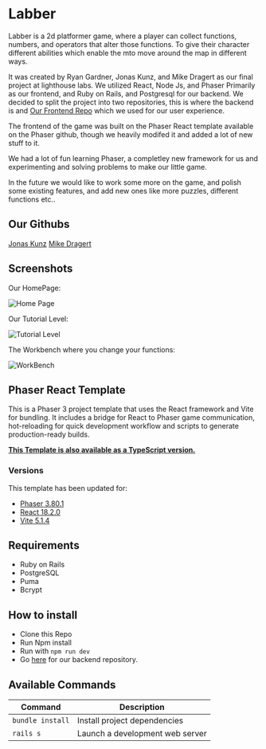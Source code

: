 # Labber

Labber is a 2d platformer game, where a player can collect functions, numbers, and operators that alter those functions. To give their character different abilities which enable the mto move around the map in different ways. 

It was created by Ryan Gardner, Jonas Kunz, and Mike Dragert as our final project at lighthouse labs. We utilized React, Node Js, and Phaser Primarily as our frontend, and Ruby on Rails, and Postgresql for our backend.
We decided to split the project into two repositories, this is where the backend is and [Our Frontend Repo](https://github.com/Jonas-Kunz/Phaser-react-template) which we used for our user experience.

The frontend of the game was built on the Phaser React template available on the Phaser github, though we heavily modifed it and added a lot of new stuff to it.

We had a lot of fun learning Phaser, a completley new framework for us and experimenting and solving problems to make our little game.

In the future we would like to work some more on the game, and polish some existing features, and add new ones like more puzzles, different functions etc..

## Our Githubs

[Jonas Kunz](https://github.com/Jonas-Kunz)
[Mike Dragert](https://github.com/MikeDragert)

## Screenshots

Our HomePage:

![Home Page](https://github.com/Jonas-Kunz/Phaser-react-template/blob/main/docs/HomePage.png)

Our Tutorial Level:

![Tutorial Level](https://github.com/Jonas-Kunz/Phaser-react-template/blob/main/docs/TutorialLevel.png)

The Workbench where you change your functions:

![WorkBench](https://github.com/Jonas-Kunz/Phaser-react-template/blob/main/docs/Workbench22.png)


## Phaser React Template

This is a Phaser 3 project template that uses the React framework and Vite for bundling. It includes a bridge for React to Phaser game communication, hot-reloading for quick development workflow and scripts to generate production-ready builds.

**[This Template is also available as a TypeScript version.](https://github.com/phaserjs/template-react-ts)**

### Versions

This template has been updated for:

- [Phaser 3.80.1](https://github.com/phaserjs/phaser)
- [React 18.2.0](https://github.com/facebook/react)
- [Vite 5.1.4](https://github.com/vitejs/vite)

## Requirements

- Ruby on Rails
- PostgreSQL
- Puma
- Bcrypt 

## How to install

- Clone this Repo
- Run Npm install
- Run with ```npm run dev```
- Go [here](https://github.com/GardRyan/backend-phaser-game) for our backend repository.

## Available Commands

| Command | Description |
|---------|-------------|
| `bundle install` | Install project dependencies |
| `rails s` | Launch a development web server |
